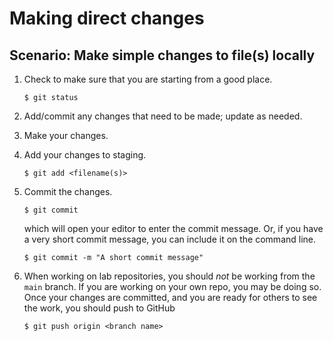 # Making direct changes

## Scenario: Make simple changes to file(s) locally

1. Check to make sure that you are starting from a good place.
   ```
   $ git status
   ```

1. Add/commit any changes that need to be made; update as needed.

1. Make your changes.

1. Add your changes to staging.
   ```
   $ git add <filename(s)>
   ```

1. Commit the changes.
   ```
   $ git commit
   ```

   which will open your editor to enter the commit message.  Or, if
   you have a very short commit message, you can include it on the
   command line.
   ```
   $ git commit -m "A short commit message"
   ```
   
1. When working on lab repositories, you should _not_ be working from
   the `main` branch.  If you are working on your own repo, you may
   be doing so.  Once your changes are committed, and you are ready
   for others to see the work, you should push to GitHub
   ```
   $ git push origin <branch name>
   ```
